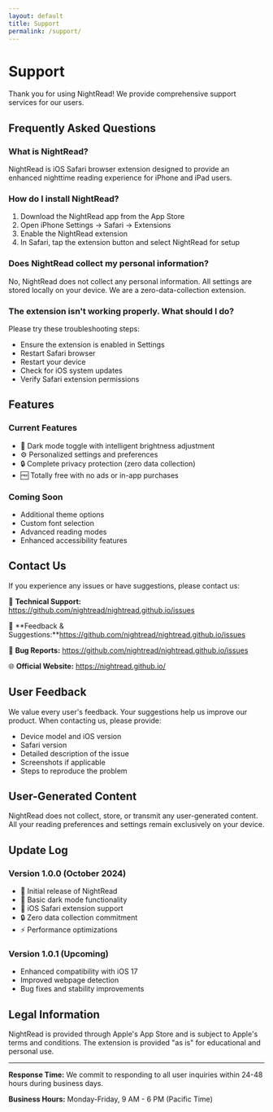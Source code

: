 ```yaml
---
layout: default
title: Support
permalink: /support/
---
```


# Support

Thank you for using NightRead! We provide comprehensive support services for our users.

## Frequently Asked Questions

### What is NightRead?
NightRead is iOS Safari browser extension designed to provide an enhanced nighttime reading experience for iPhone and iPad users.

### How do I install NightRead?
1. Download the NightRead app from the App Store
2. Open iPhone Settings → Safari → Extensions
3. Enable the NightRead extension
4. In Safari, tap the extension button and select NightRead for setup

### Does NightRead collect my personal information?
No, NightRead does not collect any personal information. All settings are stored locally on your device. We are a zero-data-collection extension.

### The extension isn't working properly. What should I do?
Please try these troubleshooting steps:
- Ensure the extension is enabled in Settings
- Restart Safari browser
- Restart your device
- Check for iOS system updates
- Verify Safari extension permissions

## Features

### Current Features
- 🌙 Dark mode toggle with intelligent brightness adjustment
- ⚙️ Personalized settings and preferences
- 🔒 Complete privacy protection (zero data collection)
- 🆓 Totally free with no ads or in-app purchases

### Coming Soon
- Additional theme options
- Custom font selection
- Advanced reading modes
- Enhanced accessibility features

## Contact Us

If you experience any issues or have suggestions, please contact us:

📧 **Technical Support:** https://github.com/nightread/nightread.github.io/issues

💬 **Feedback & Suggestions:**https://github.com/nightread/nightread.github.io/issues

🐛 **Bug Reports:** https://github.com/nightread/nightread.github.io/issues

🌐 **Official Website:** https://nightread.github.io/

## User Feedback

We value every user's feedback. Your suggestions help us improve our product. When contacting us, please provide:

- Device model and iOS version
- Safari version
- Detailed description of the issue
- Screenshots if applicable
- Steps to reproduce the problem

## User-Generated Content

NightRead does not collect, store, or transmit any user-generated content. All your reading preferences and settings remain exclusively on your device.

## Update Log

### Version 1.0.0 (October 2024)
- 🎉 Initial release of NightRead
- 🌙 Basic dark mode functionality
- 📱 iOS Safari extension support
- 🔒 Zero data collection commitment
- ⚡ Performance optimizations

### Version 1.0.1 (Upcoming)
- Enhanced compatibility with iOS 17
- Improved webpage detection
- Bug fixes and stability improvements

## Legal Information

NightRead is provided through Apple's App Store and is subject to Apple's terms and conditions. The extension is provided "as is" for educational and personal use.

---

**Response Time:** We commit to responding to all user inquiries within 24-48 hours during business days.

**Business Hours:** Monday-Friday, 9 AM - 6 PM (Pacific Time)